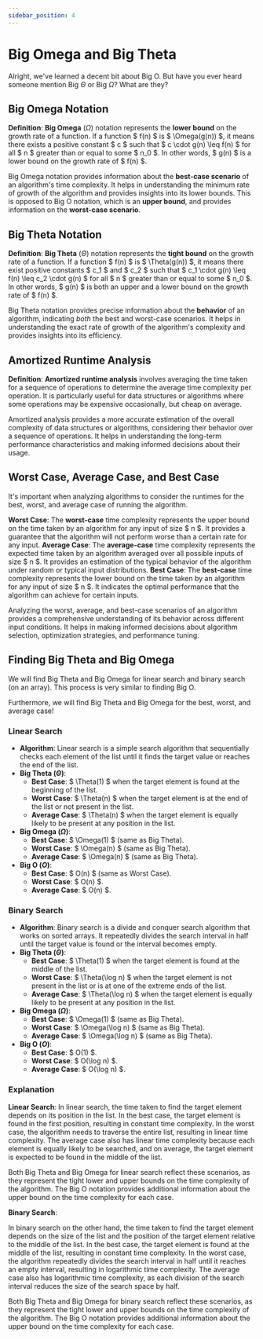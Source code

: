 ```yaml
---
sidebar_position: 4
---
```


# Big Omega and Big Theta

Alright, we've learned a decent bit about Big O. But have you ever heard someone mention Big $\Theta$ or Big $\Omega$? What are they?

## Big Omega Notation
**Definition**: **Big Omega** ($\Omega$) notation represents the **lower bound** on the growth rate of a function. If a function $ f(n) $ is $ \Omega(g(n)) $, it means there exists a positive constant $ c $ such that $ c \cdot g(n) \leq f(n) $ for all $ n $ greater than or equal to some $ n_0 $. In other words, $ g(n) $ is a lower bound on the growth rate of $ f(n) $.

Big Omega notation provides information about the **best-case scenario** of an algorithm's time complexity. It helps in understanding the minimum rate of growth of the algorithm and provides insights into its lower bounds. This is opposed to Big O notation, which is an **upper bound**, and provides information on the **worst-case scenario**.

## Big Theta Notation
**Definition**: **Big Theta** ($\Theta$) notation represents the **tight bound** on the growth rate of a function. If a function $ f(n) $ is $ \Theta(g(n)) $, it means there exist positive constants $ c_1 $ and $ c_2 $ such that $ c_1 \cdot g(n) \leq f(n) \leq c_2 \cdot g(n) $ for all $ n $ greater than or equal to some $ n_0 $. In other words, $ g(n) $ is both an upper and a lower bound on the growth rate of $ f(n) $.

Big Theta notation provides precise information about the **behavior** of an algorithm, indicating *both* the best and worst-case scenarios. It helps in understanding the exact rate of growth of the algorithm's complexity and provides insights into its efficiency.


## Amortized Runtime Analysis
**Definition**: **Amortized runtime analysis** involves averaging the time taken for a sequence of operations to determine the average time complexity per operation. It is particularly useful for data structures or algorithms where some operations may be expensive occasionally, but cheap on average.

Amortized analysis provides a more accurate estimation of the overall complexity of data structures or algorithms, considering their behavior over a sequence of operations. It helps in understanding the long-term performance characteristics and making informed decisions about their usage.

## Worst Case, Average Case, and Best Case
It's important when analyzing algorithms to consider the runtimes for the best, worst, and average case of running the algorithm.

**Worst Case**: The **worst-case** time complexity represents the upper bound on the time taken by an algorithm for any input of size $ n $. It provides a guarantee that the algorithm will not perform worse than a certain rate for any input.
**Average Case**: The **average-case** time complexity represents the expected time taken by an algorithm averaged over all possible inputs of size $ n $. It provides an estimation of the typical behavior of the algorithm under random or typical input distributions.
**Best Case**: The **best-case** time complexity represents the lower bound on the time taken by an algorithm for any input of size $ n $. It indicates the optimal performance that the algorithm can achieve for certain inputs.

Analyzing the worst, average, and best-case scenarios of an algorithm provides a comprehensive understanding of its behavior across different input conditions. It helps in making informed decisions about algorithm selection, optimization strategies, and performance tuning.

## Finding Big Theta and Big Omega

We will find Big Theta and Big Omega for linear search and binary search (on an array). This process is very similar to finding Big O.

Furthermore, we will find Big Theta and Big Omega for the best, worst, and average case!

### Linear Search
- **Algorithm**: Linear search is a simple search algorithm that sequentially checks each element of the list until it finds the target value or reaches the end of the list.
- **Big Theta ($\Theta$)**:
  - **Best Case**: $ \Theta(1) $ when the target element is found at the beginning of the list.
  - **Worst Case**: $ \Theta(n) $ when the target element is at the end of the list or not present in the list.
  - **Average Case**: $ \Theta(n) $ when the target element is equally likely to be present at any position in the list.
- **Big Omega ($\Omega$)**:
  - **Best Case**: $ \Omega(1) $ (same as Big Theta).
  - **Worst Case**: $ \Omega(n) $ (same as Big Theta).
  - **Average Case**: $ \Omega(n) $ (same as Big Theta).
- **Big O ($O$)**:
  - **Best Case**: $ O(n) $ (same as Worst Case).
  - **Worst Case**: $ O(n) $.
  - **Average Case**: $ O(n) $.

### Binary Search
- **Algorithm**: Binary search is a divide and conquer search algorithm that works on sorted arrays. It repeatedly divides the search interval in half until the target value is found or the interval becomes empty.
- **Big Theta ($\Theta$)**:
  - **Best Case**: $ \Theta(1) $ when the target element is found at the middle of the list.
  - **Worst Case**: $ \Theta(\log n) $ when the target element is not present in the list or is at one of the extreme ends of the list.
  - **Average Case**: $ \Theta(\log n) $ when the target element is equally likely to be present at any position in the list.
- **Big Omega ($\Omega$)**:
  - **Best Case**: $ \Omega(1) $ (same as Big Theta).
  - **Worst Case**: $ \Omega(\log n) $ (same as Big Theta).
  - **Average Case**: $ \Omega(\log n) $ (same as Big Theta).
- **Big O ($O$)**:
  - **Best Case**: $ O(1) $.
  - **Worst Case**: $ O(\log n) $.
  - **Average Case**: $ O(\log n) $.

### Explanation

**Linear Search**:
In linear search, the time taken to find the target element depends on its position in the list. In the best case, the target element is found in the first position, resulting in constant time complexity. In the worst case, the algorithm needs to traverse the entire list, resulting in linear time complexity. The average case also has linear time complexity because each element is equally likely to be searched, and on average, the target element is expected to be found in the middle of the list.

Both Big Theta and Big Omega for linear search reflect these scenarios, as they represent the tight lower and upper bounds on the time complexity of the algorithm. The Big O notation provides additional information about the upper bound on the time complexity for each case.

**Binary Search**:

In binary search on the other hand, the time taken to find the target element depends on the size of the list and the position of the target element relative to the middle of the list. In the best case, the target element is found at the middle of the list, resulting in constant time complexity. In the worst case, the algorithm repeatedly divides the search interval in half until it reaches an empty interval, resulting in logarithmic time complexity. The average case also has logarithmic time complexity, as each division of the search interval reduces the size of the search space by half.

Both Big Theta and Big Omega for binary search reflect these scenarios, as they represent the tight lower and upper bounds on the time complexity of the algorithm. The Big O notation provides additional information about the upper bound on the time complexity for each case.